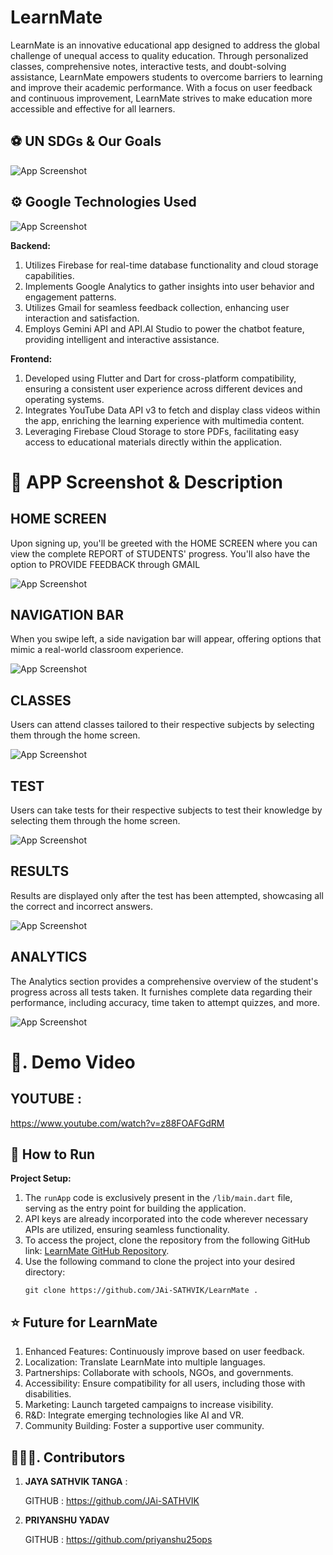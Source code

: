 
# LearnMate

LearnMate is an innovative educational app designed to address the global challenge of unequal access to quality education. Through personalized classes, comprehensive notes, interactive tests, and doubt-solving assistance, LearnMate empowers students to overcome barriers to learning and improve their academic performance. With a focus on user feedback and continuous improvement, LearnMate strives to make education more accessible and effective for all learners.

## ⚽️ UN SDGs & Our Goals

![App Screenshot](https://i.postimg.cc/d1mNqcG5/gh.jpg)
## ⚙ Google Technologies Used

![App Screenshot](https://i.postimg.cc/TPypMRvX/Screenshot-2024-03-01-155531.png)

**Backend:**
1. Utilizes Firebase for real-time database functionality and cloud storage capabilities.
2. Implements Google Analytics to gather insights into user behavior and engagement patterns.
3. Utilizes Gmail for seamless feedback collection, enhancing user interaction and satisfaction.
4. Employs Gemini API and API.AI Studio to power the chatbot feature, providing intelligent and interactive assistance.

**Frontend:**
1. Developed using Flutter and Dart for cross-platform compatibility, ensuring a consistent user experience across different devices and operating systems.
2. Integrates YouTube Data API v3 to fetch and display class videos within the app, enriching the learning experience with multimedia content.
3. Leveraging Firebase Cloud Storage to store PDFs, facilitating easy access to educational materials directly within the application.
# 📱 APP Screenshot & Description

## HOME SCREEN
Upon signing up, you'll be greeted with the HOME SCREEN where you can view the complete REPORT of STUDENTS' progress. You'll also have the option to PROVIDE FEEDBACK through GMAIL

![App Screenshot](https://i.postimg.cc/VvNNg1RT/re.jpg)

## NAVIGATION BAR

When you swipe left, a side navigation bar will appear, offering options that mimic a real-world classroom experience.

![App Screenshot](https://i.postimg.cc/zD9CBcGN/re.jpg)

## CLASSES
 
Users can attend classes tailored to their respective subjects by selecting them through the home screen.

![App Screenshot](https://i.postimg.cc/76S2Tx6y/re.jpg)

## TEST 

Users can take tests for their respective subjects to test their knowledge by selecting them through the home screen.

![App Screenshot](https://i.postimg.cc/BZDrtRBc/re.jpg)

## RESULTS

Results are displayed only after the test has been attempted, showcasing all the correct and incorrect answers.


![App Screenshot](https://i.postimg.cc/x1s7WQ9Y/r.jpg)

## ANALYTICS 

The Analytics section provides a comprehensive overview of the student's progress across all tests taken. It furnishes complete data regarding their performance, including accuracy, time taken to attempt quizzes, and more.

![App Screenshot](https://i.postimg.cc/prR78L2N/re.jpg)




# 🎥. Demo Video

## YOUTUBE : 
 https://www.youtube.com/watch?v=z88FOAFGdRM


## 🏃 How to Run

**Project Setup:**
1. The `runApp` code is exclusively present in the `/lib/main.dart` file, serving as the entry point for building the application.
2. API keys are already incorporated into the code wherever necessary APIs are utilized, ensuring seamless functionality.
3. To access the project, clone the repository from the following GitHub link: [LearnMate GitHub Repository](https://github.com/JAi-SATHVIK/LearnMate).
4. Use the following command to clone the project into your desired directory:
   ```
   git clone https://github.com/JAi-SATHVIK/LearnMate .
   ```
## ⭐️ Future for LearnMate

  1. Enhanced Features: Continuously improve based on user feedback.
  2. Localization: Translate LearnMate into multiple languages.
  3. Partnerships: Collaborate with schools, NGOs, and governments.
  4. Accessibility: Ensure compatibility for all users, including those with disabilities.
  5. Marketing: Launch targeted campaigns to increase visibility.
  6. R&D: Integrate emerging technologies like AI and VR.
  7. Community Building: Foster a supportive user community.
## 👨‍👩‍👦. Contributors

 1. **JAYA SATHVIK TANGA** :
    
       GITHUB : https://github.com/JAi-SATHVIK

 2. **PRIYANSHU YADAV**

       GITHUB : https://github.com/priyanshu25ops
